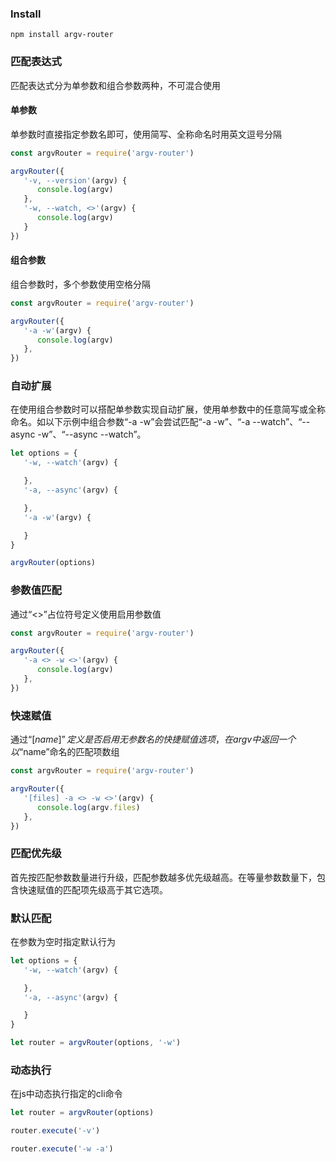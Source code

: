 ### Install

```
npm install argv-router
```

### 匹配表达式

匹配表达式分为单参数和组合参数两种，不可混合使用

#### 单参数

单参数时直接指定参数名即可，使用简写、全称命名时用英文逗号分隔

```js
const argvRouter = require('argv-router')

argvRouter({
   '-v, --version'(argv) {
      console.log(argv)
   },
   '-w, --watch, <>'(argv) {
      console.log(argv)
   }
})
```

#### 组合参数

组合参数时，多个参数使用空格分隔

```js
const argvRouter = require('argv-router')

argvRouter({
   '-a -w'(argv) {
      console.log(argv)
   },
})
```

### 自动扩展

在使用组合参数时可以搭配单参数实现自动扩展，使用单参数中的任意简写或全称命名。如以下示例中组合参数“-a -w”会尝试匹配“-a -w”、“-a --watch”、“--async -w”、“--async --watch”。

```js
let options = {
   '-w, --watch'(argv) {

   },
   '-a, --async'(argv) {

   },
   '-a -w'(argv) {

   }
}

argvRouter(options)
```

### 参数值匹配

通过“<>”占位符号定义使用启用参数值

```js
const argvRouter = require('argv-router')

argvRouter({
   '-a <> -w <>'(argv) {
      console.log(argv)
   },
})
```

### 快速赋值

通过“[$name]”定义是否启用无参数名的快捷赋值选项，在argv中返回一个以“$name”命名的匹配项数组

```js
const argvRouter = require('argv-router')

argvRouter({
   '[files] -a <> -w <>'(argv) {
      console.log(argv.files)
   },
})
```

### 匹配优先级

首先按匹配参数数量进行升级，匹配参数越多优先级越高。在等量参数数量下，包含快速赋值的匹配项先级高于其它选项。


### 默认匹配

在参数为空时指定默认行为

```js
let options = {
   '-w, --watch'(argv) {

   },
   '-a, --async'(argv) {

   }
}

let router = argvRouter(options, '-w')
```


### 动态执行

在js中动态执行指定的cli命令

```js
let router = argvRouter(options)

router.execute('-v')

router.execute('-w -a')
```